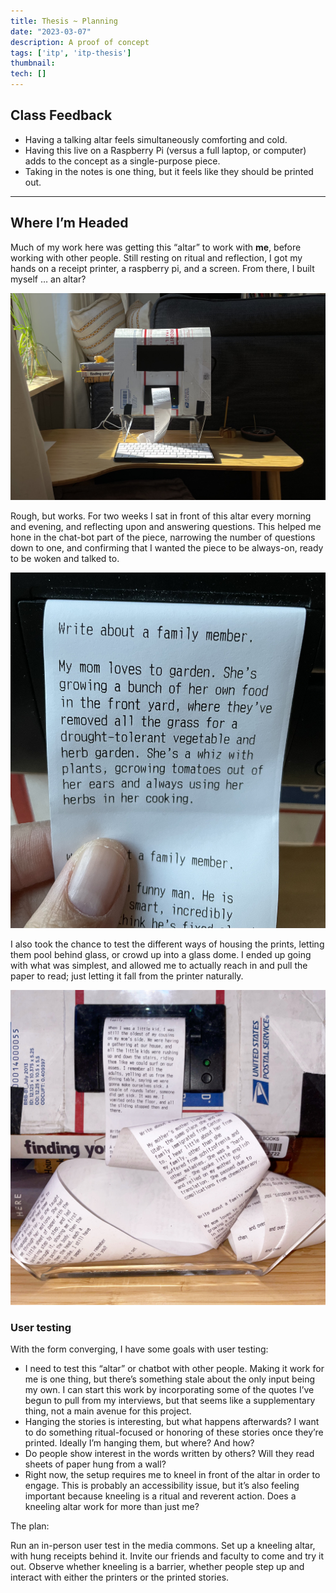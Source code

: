 ```yaml
---
title: Thesis ~ Planning
date: "2023-03-07"
description: A proof of concept
tags: ['itp', 'itp-thesis']
thumbnail:
tech: []
---
```


## Class Feedback

- Having a talking altar feels simultaneously comforting and cold.
- Having this live on a Raspberry Pi (versus a full laptop, or computer) adds to the concept as a single-purpose piece.
- Taking in the notes is one thing, but it feels like they should be printed out.

---

## Where I’m Headed

Much of my work here was getting this “altar” to work with **me**, before working with other people. Still resting on ritual and reflection, I got my hands on a receipt printer, a raspberry pi, and a screen. From there, I built myself … an altar? 

![IMG_9323.jpeg](./IMG_9323.jpeg)

Rough, but works. For two weeks I sat in front of this altar every morning and evening, and reflecting upon and answering questions. This helped me hone in the chat-bot part of the piece, narrowing the number of questions down to one, and confirming that I wanted the piece to be always-on, ready to be woken and talked to. 

![IMG_9347.jpeg](./IMG_9347.jpeg)

I also took the chance to test the different ways of housing the prints, letting them pool behind glass, or crowd up into a glass dome. I ended up going with what was simplest, and allowed me to actually reach in and pull the paper to read; just letting it fall from the printer naturally.

![8032DDA8-A80C-4FA3-910B-55D8245B3B26 2.jpg](./8032DDA8-A80C-4FA3-910B-55D8245B3B26_2.jpg)

### User testing

With the form converging, I have some goals with user testing: 

- I need to test this “altar” or chatbot with other people. Making it work for me is one thing, but there’s something stale about the only input being my own. I can start this work by incorporating some of the quotes I’ve begun to pull from my interviews, but that seems like a supplementary thing, not a main avenue for this project.
- Hanging the stories is interesting, but what happens afterwards? I want to do something ritual-focused or honoring of these stories once they’re printed. Ideally I’m hanging them, but where? And how?
- Do people show interest in the words written by others? Will they read sheets of paper hung from a wall?
- Right now, the setup requires me to kneel in front of the altar in order to engage. This is probably an accessibility issue, but it’s also feeling important because kneeling is a ritual and reverent action. Does a kneeling altar work for more than just me?

The plan: 

Run an in-person user test in the media commons. Set up a kneeling altar, with hung receipts behind it. Invite our friends and faculty to come and try it out. Observe whether kneeling is a barrier, whether people step up and interact with either the printers or the printed stories.